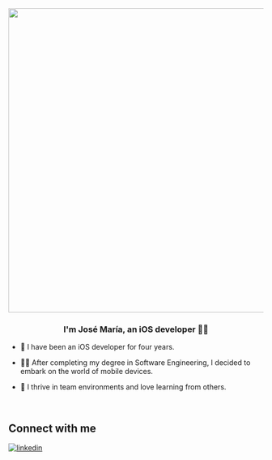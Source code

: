 <div align="center">
<img src="https://rishavanand.github.io/static/images/greetings.gif" align="center" height="" width="600" />
</div>  
  

### <div align="center">I'm José María, an iOS developer 👨‍💻</div>  
  

- 🍏 I have been an iOS developer for four years.  
  

- 👨‍🎓 After completing my degree in Software Engineering, I decided to embark on the world of mobile devices. 
  

- 📕 I thrive in team environments and love learning from others. 
  

<br/>  


## Connect with me  
<a href="https://linkedin.com/in/josmarcre" target="_blank">
<img src=https://img.shields.io/badge/linkedin-%231E77B5.svg?&style=for-the-badge&logo=linkedin&logoColor=white alt=linkedin style="margin-bottom: 5px;" />
</a>  

